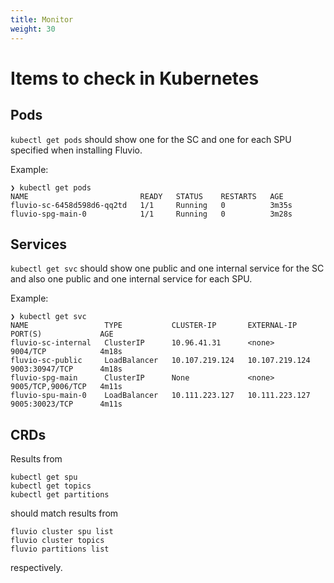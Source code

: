 ```yaml
---
title: Monitor
weight: 30
---
```


# Items to check in Kubernetes

## Pods
`kubectl get pods` should show one for the SC and one for each SPU specified when installing Fluvio.

Example:
```
❯ kubectl get pods
NAME                         READY   STATUS    RESTARTS   AGE
fluvio-sc-6458d598d6-qq2td   1/1     Running   0          3m35s
fluvio-spg-main-0            1/1     Running   0          3m28s
```

## Services
`kubectl get svc` should show one public and one internal service for the SC and also one public and one internal service for each SPU.

Example:
```
❯ kubectl get svc
NAME                 TYPE           CLUSTER-IP       EXTERNAL-IP      PORT(S)             AGE
fluvio-sc-internal   ClusterIP      10.96.41.31      <none>           9004/TCP            4m18s
fluvio-sc-public     LoadBalancer   10.107.219.124   10.107.219.124   9003:30947/TCP      4m18s
fluvio-spg-main      ClusterIP      None             <none>           9005/TCP,9006/TCP   4m11s
fluvio-spu-main-0    LoadBalancer   10.111.223.127   10.111.223.127   9005:30023/TCP      4m11s
```

## CRDs
Results from 
```
kubectl get spu
kubectl get topics
kubectl get partitions
```
should match results from 
```
fluvio cluster spu list
fluvio cluster topics
fluvio partitions list
```
respectively.
